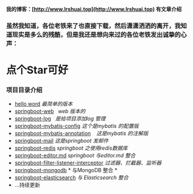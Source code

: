 #### 我的博客：[http://www.lrshuai.top](http://www.lrshuai.top) 有文章介绍
### 虽然我知道，各位老铁来了也直接下载，然后潇潇洒洒的离开，我知道现实是多么的残酷，但是我还是想向来过的各位老铁发出诚挚的心声：
# 点个Star可好
### 项目目录介绍
- [hello word](https://lrshuai.top/atc/show/34)    *最简单的版本*
- [springboot-web](https://lrshuai.top/atc/show/36)     *web 版本的*
- [springboot-log](https://lrshuai.top/atc/show/39)     *是给项目添加log 管理*
- [springboot-mybatis-config](https://lrshuai.top/atc/show/40)    *这个是mybatis 的配置版*
- [springboot-mybatis-annotation](https://lrshuai.top/atc/show/40)    *这是mybatis 的注解版*
- [springboot-mail](https://lrshuai.top/atc/show/41) *这是springboot 发邮件*
- [springboot-redis](https://lrshuai.top/atc/show/42) *springboot 之使用redis数据库*
- [springboot-editor.md](https://github.com/rstyro/spring-boot/tree/master/springboot-editor.md) *springboot 与editor.md 整合*
- [springboot-filter-listener-interceptor](https://lrshuai.top/atc/show/46) *过滤器、拦截器、监听器*
- [springboot-mongodb](https://lrshuai.top/atc/show/76) * 与MongoDB 整合 *
- [springboot-elasticsearch](https://lrshuai.top/atc/show/89) *与 Elasticsearch 整合*
- ...持续更新
